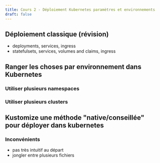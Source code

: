 ```yaml
---
title: Cours 2 - Déploiement Kubernetes paramètres et environnements
draft: false
---
```





## Déploiement classique (révision)

- deployments, services, ingress
- statefulsets, services, volumes and claims, ingress

## Ranger les choses par environnement dans Kubernetes

### Utiliser plusieurs namespaces

### Utiliser plusieurs clusters


## Kustomize une méthode "native/conseillée" pour déployer dans kubernetes

### Inconvénients

- pas très intuitif au départ
- jongler entre plusieurs fichiers